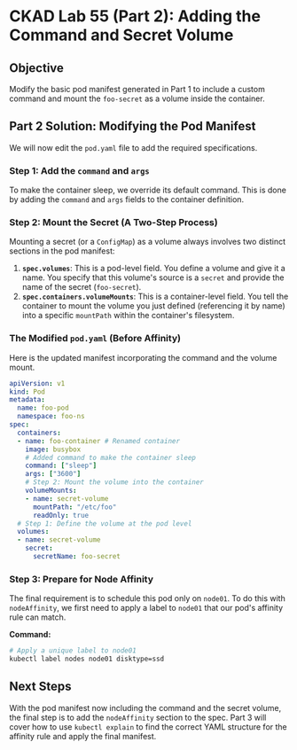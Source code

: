 # CKAD Lab 55 (Part 2): Adding the Command and Secret Volume

## Objective
Modify the basic pod manifest generated in Part 1 to include a custom command and mount the `foo-secret` as a volume inside the container.

## Part 2 Solution: Modifying the Pod Manifest
We will now edit the `pod.yaml` file to add the required specifications.

### Step 1: Add the `command` and `args`
To make the container sleep, we override its default command. This is done by adding the `command` and `args` fields to the container definition.

### Step 2: Mount the Secret (A Two-Step Process)
Mounting a secret (or a `ConfigMap`) as a volume always involves two distinct sections in the pod manifest:

1.  **`spec.volumes`**: This is a pod-level field. You define a volume and give it a name. You specify that this volume's source is a `secret` and provide the name of the secret (`foo-secret`).
2.  **`spec.containers.volumeMounts`**: This is a container-level field. You tell the container to mount the volume you just defined (referencing it by name) into a specific `mountPath` within the container's filesystem.

### The Modified `pod.yaml` (Before Affinity)
Here is the updated manifest incorporating the command and the volume mount.

```yaml
apiVersion: v1
kind: Pod
metadata:
  name: foo-pod
  namespace: foo-ns
spec:
  containers:
  - name: foo-container # Renamed container
    image: busybox
    # Added command to make the container sleep
    command: ["sleep"]
    args: ["3600"]
    # Step 2: Mount the volume into the container
    volumeMounts:
    - name: secret-volume
      mountPath: "/etc/foo"
      readOnly: true
  # Step 1: Define the volume at the pod level
  volumes:
  - name: secret-volume
    secret:
      secretName: foo-secret
```

### Step 3: Prepare for Node Affinity
The final requirement is to schedule this pod only on `node01`. To do this with `nodeAffinity`, we first need to apply a label to `node01` that our pod's affinity rule can match.

**Command:**
```bash
# Apply a unique label to node01
kubectl label nodes node01 disktype=ssd
```

## Next Steps
With the pod manifest now including the command and the secret volume, the final step is to add the `nodeAffinity` section to the spec. Part 3 will cover how to use `kubectl explain` to find the correct YAML structure for the affinity rule and apply the final manifest.
